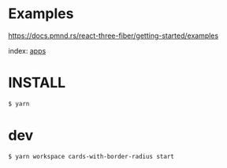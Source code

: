 # Examples

https://docs.pmnd.rs/react-three-fiber/getting-started/examples

index: [apps](apps)

# INSTALL

```sh
$ yarn
```

# dev

```sh
$ yarn workspace cards-with-border-radius start
```
